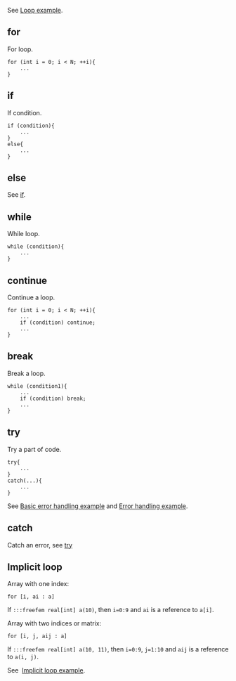 See [Loop example](../examples/#loop).

## for
For loop.
```freefem
for (int i = 0; i < N; ++i){
	...
}
```

## if
If condition.
```freefem
if (condition){
	...
}
else{
	...
}
```

## else
See [if](#if).

## while
While loop.
```freefem
while (condition){
	...
}
```

## continue
Continue a loop.
```freefem
for (int i = 0; i < N; ++i){
	...
	if (condition) continue;
	...
}
```

## break
Break a loop.
```freefem
while (condition1){
	...
	if (condition) break;
	...
}
```

## try
Try a part of code.
```freefem
try{
	...
}
catch(...){
	...
}
```

See [Basic error handling example](../examples/#basic-error-handling) and [Error handling example](../examples/#error-handling).

## catch
Catch an error, see [try](#try)

## Implicit loop

Array with one index:
```freefem
for [i, ai : a]
```
If `:::freefem real[int] a(10)`, then `i=0:9` and `ai` is a reference to `a[i]`.

Array with two indices or matrix:
```freefem
for [i, j, aij : a]
```
If `:::freefem real[int] a(10, 11)`, then `i=0:9`, `j=1:10` and `aij` is a reference to `a(i, j)`.

See  [Implicit loop example](../examples/implicit-loop).
